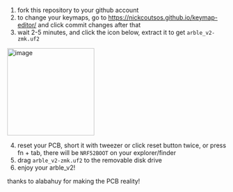 1. fork this repository to your github account
2. to change your keymaps, go to https://nickcoutsos.github.io/keymap-editor/ and click commit changes after that
3. wait 2-5 minutes, and click the icon below, extract it to get `arble_v2-zmk.uf2`
<img width="200" alt="image" src="https://user-images.githubusercontent.com/4716813/201031127-8ad72740-274c-45c0-92e2-17519cca9c49.png">

4. reset your PCB, short it with tweezer or click reset button twice, or press fn + tab, there will be `NRF52BOOT` on your explorer/finder
5. drag `arble_v2-zmk.uf2` to the removable disk drive
6. enjoy your arble_v2!

thanks to alabahuy for making the PCB reality!
